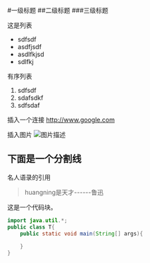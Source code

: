 #一级标题
##二级标题
###三级标题

这是列表
- sdfsdf
- asdfjsdf
- asdlfkjsd
- sdlfkj

有序列表
1. sdfsdf
2. sdafsdkf
3. sdfsdaf

插入一个连接
<http://www.google.com>


插入图片
![图片描述](https://ss1.bdstatic.com/70cFvXSh_Q1YnxGkpoWK1HF6hhy/it/u=3564403041,2121899012&fm=27&gp=0.jpg)



下面是一个分割线
---

名人语录的引用
>huangning是天才------鲁迅

这是一个代码块。
```java
import java.util.*;
public class T{
    public static void main(String[] args){
        
    }
}
```



